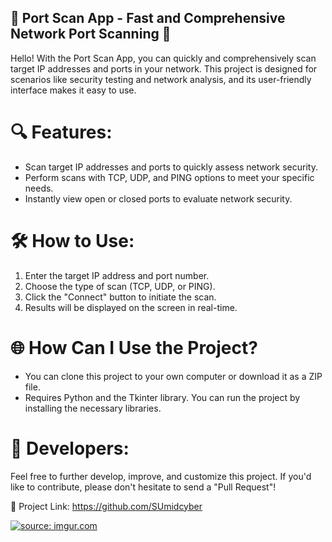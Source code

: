 ## 🚀 Port Scan App - Fast and Comprehensive Network Port Scanning 🚀

Hello! With the Port Scan App, you can quickly and comprehensively scan target IP addresses and ports in your network. This project is designed for scenarios like security testing and network analysis, and its user-friendly interface makes it easy to use.

# 🔍 Features:
- Scan target IP addresses and ports to quickly assess network security.
- Perform scans with TCP, UDP, and PING options to meet your specific needs.
- Instantly view open or closed ports to evaluate network security.

# 🛠️ How to Use:
1. Enter the target IP address and port number.
2. Choose the type of scan (TCP, UDP, or PING).
3. Click the "Connect" button to initiate the scan.
4. Results will be displayed on the screen in real-time.

# 🌐 How Can I Use the Project?
- You can clone this project to your own computer or download it as a ZIP file.
- Requires Python and the Tkinter library. You can run the project by installing the necessary libraries.

# 👏 Developers:
Feel free to further develop, improve, and customize this project. If you'd like to contribute, please don't hesitate to send a "Pull Request"!

🔗 Project Link: https://github.com/SUmidcyber


 <a href="https://imgur.com/LR5LzA6"><img src="https://i.imgur.com/LR5LzA6.jpg" title="source: imgur.com" /></a>
